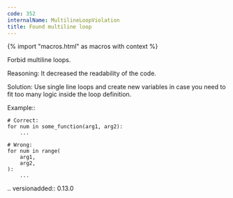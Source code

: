 ```yaml
---
code: 352
internalName: MultilineLoopViolation
title: Found multiline loop
---
```


{% import "macros.html" as macros with context %}


Forbid multiline loops.

Reasoning:
    It decreased the readability of the code.

Solution:
    Use single line loops and create new variables
    in case you need to fit too many logic inside the loop definition.

Example::

    # Correct:
    for num in some_function(arg1, arg2):
        ...

    # Wrong:
    for num in range(
        arg1,
        arg2,
    ):
        ...

.. versionadded:: 0.13.0